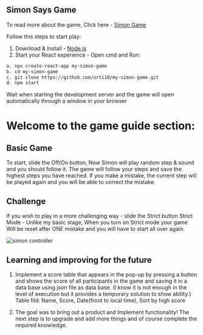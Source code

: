 ## Simon Says Game

To read more about the game, Click here - [Simon Game](https://en.wikipedia.org/wiki/Simon_(game))

Follow this steps to start play:
1. Download & Install - [Node.js](https://nodejs.org/en/download/) 
2. Start your React experience - Open cmd and Run:
```sh
a. npx create-react-app my-simon-game
b. cd my-simon-game
c. git clone https://github.com/orti10/my-simon-game.git
d. npm start
```
Wait when starting the development server and the game will open automatically through a window in your browser 


# Welcome to the game guide section:
## Basic Game
To start, slide the Off/On button, Now Simon will play random step & sound and you should follow it.
The game will follow your steps and save the highest steps you have reached.
If you make a mistake, the current step will be played again and you will be able to correct the mistake.

## Challenge
If you wish to play in a more challenging way - slide the Strict button
Strict Mode - Unlike my basic stage, When you turn on Strict mode your game Will be reset after ONE mistake
and you will have to start all over again.

![simon controller](https://user-images.githubusercontent.com/44768171/133905399-862a611f-f793-4609-b4b6-c1056805e559.png)

## Learning and improving for the future
1. Implement a score table that appears in the pop-up by pressing a button and shows the score of all participants in the game
and saving it in a data base using json file as data base. 
(I know it is not enough in the level of execution but it provides a temporary solution to show ability.)
Table fild: Name, Score, Date(front to local time), Sort by high score

2. The goal was to bring out a product and Implement functionality!
   The next step is to upgrade and add more things and of course complete the required knowledge.

